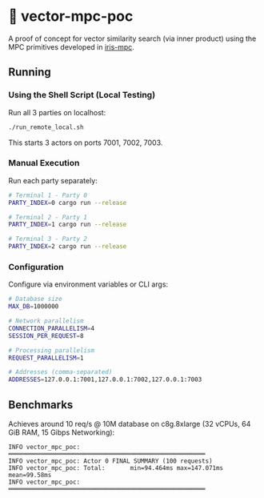 # 🦆 vector-mpc-poc

A proof of concept for vector similarity search (via inner product) using the MPC primitives developed in [iris-mpc](https://github.com/worldcoin/iris-mpc).

## Running

### Using the Shell Script (Local Testing)

Run all 3 parties on localhost:

```bash
./run_remote_local.sh
```

This starts 3 actors on ports 7001, 7002, 7003.

### Manual Execution

Run each party separately:

```bash
# Terminal 1 - Party 0
PARTY_INDEX=0 cargo run --release

# Terminal 2 - Party 1
PARTY_INDEX=1 cargo run --release

# Terminal 3 - Party 2
PARTY_INDEX=2 cargo run --release
```

### Configuration

Configure via environment variables or CLI args:

```bash
# Database size
MAX_DB=1000000

# Network parallelism
CONNECTION_PARALLELISM=4
SESSION_PER_REQUEST=8

# Processing parallelism
REQUEST_PARALLELISM=1

# Addresses (comma-separated)
ADDRESSES=127.0.0.1:7001,127.0.0.1:7002,127.0.0.1:7003
```

## Benchmarks

Achieves around 10 req/s @ 10M database on c8g.8xlarge (32 vCPUs, 64 GiB RAM, 15 Gibps Networking):

```
INFO vector_mpc_poc: ═══════════════════════════════════════════════════════
INFO vector_mpc_poc: Actor 0 FINAL SUMMARY (100 requests)
INFO vector_mpc_poc: Total:       min=94.464ms max=147.071ms mean=99.58ms
INFO vector_mpc_poc: ═══════════════════════════════════════════════════════
```
